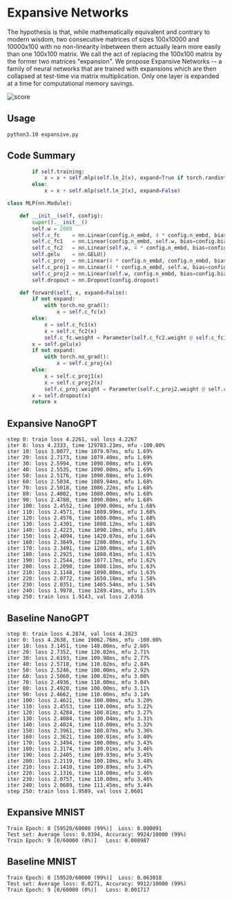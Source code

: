 # Expansive Networks
The hypothesis is that, while mathematically equivalent and contrary to modern wisdom, two consecutive matrices of sizes 100x10000 and 10000x100 with no non-linearity inbetween them actually learn more easily than one 100x100 matrix. We call the act of replacing the 100x100 matrix by the former two matrices "expansion". We propose Expansive Networks -- a family of neural networks that are trained with expansions which are then collapsed at test-time via matrix multiplication. Only one layer is expanded at a time for computational memory savings. 

![score](https://github.com/user-attachments/assets/452cadba-2a58-4417-8c1b-9275f5774314)

## Usage

```
python3.10 expansive.py
```

## Code Summary

```py
        if self.training:
            x = x + self.mlp(self.ln_2(x), expand=True if torch.randint(100, (1,)) == 0 else False)
        else:
            x = x + self.mlp(self.ln_2(x), expand=False)
```
```py
class MLP(nn.Module):

    def __init__(self, config):
        super().__init__()
        self.w = 2000
        self.c_fc    = nn.Linear(config.n_embd, 4 * config.n_embd, bias=config.bias)
        self.c_fc1   = nn.Linear(config.n_embd, self.w, bias=config.bias)
        self.c_fc2   = nn.Linear(self.w, 4 * config.n_embd, bias=config.bias)
        self.gelu    = nn.GELU()
        self.c_proj  = nn.Linear(4 * config.n_embd, config.n_embd, bias=config.bias)
        self.c_proj1 = nn.Linear(4 * config.n_embd, self.w, bias=config.bias)
        self.c_proj2 = nn.Linear(self.w, config.n_embd, bias=config.bias)
        self.dropout = nn.Dropout(config.dropout)

    def forward(self, x, expand=False):
        if not expand:
            with torch.no_grad():
                x = self.c_fc(x)
        else:
            x = self.c_fc1(x)
            x = self.c_fc2(x)
            self.c_fc.weight = Parameter(self.c_fc2.weight @ self.c_fc1.weight)
        x = self.gelu(x)
        if not expand:
            with torch.no_grad():
                x = self.c_proj(x)
        else:
            x = self.c_proj1(x)
            x = self.c_proj2(x)
            self.c_proj.weight = Parameter(self.c_proj2.weight @ self.c_proj1.weight)
        x = self.dropout(x)
        return x
```

## Expansive NanoGPT

```
step 0: train loss 4.2261, val loss 4.2267
iter 0: loss 4.2333, time 129783.21ms, mfu -100.00%
iter 10: loss 3.0077, time 1079.97ms, mfu 1.69%
iter 20: loss 2.7173, time 1079.40ms, mfu 1.69%
iter 30: loss 2.5994, time 1090.00ms, mfu 1.69%
iter 40: loss 2.5535, time 1090.00ms, mfu 1.69%
iter 50: loss 2.5176, time 1090.08ms, mfu 1.69%
iter 60: loss 2.5034, time 1089.94ms, mfu 1.68%
iter 70: loss 2.5018, time 1086.22ms, mfu 1.68%
iter 80: loss 2.4802, time 1080.00ms, mfu 1.68%
iter 90: loss 2.4780, time 1090.00ms, mfu 1.68%
iter 100: loss 2.4552, time 1090.00ms, mfu 1.68%
iter 110: loss 2.4571, time 1089.99ms, mfu 1.68%
iter 120: loss 2.4576, time 1080.00ms, mfu 1.68%
iter 130: loss 2.4301, time 1080.12ms, mfu 1.68%
iter 140: loss 2.4223, time 1090.10ms, mfu 1.68%
iter 150: loss 2.4094, time 1420.07ms, mfu 1.64%
iter 160: loss 2.3849, time 1280.00ms, mfu 1.62%
iter 170: loss 2.3491, time 1280.00ms, mfu 1.60%
iter 180: loss 2.2925, time 1080.01ms, mfu 1.61%
iter 190: loss 2.2544, time 1077.17ms, mfu 1.62%
iter 200: loss 2.2090, time 1080.11ms, mfu 1.63%
iter 210: loss 2.1148, time 1090.00ms, mfu 1.63%
iter 220: loss 2.0772, time 1650.18ms, mfu 1.58%
iter 230: loss 2.0351, time 1465.54ms, mfu 1.54%
iter 240: loss 1.9978, time 1289.41ms, mfu 1.53%
step 250: train loss 1.9143, val loss 2.0356
```

## Baseline NanoGPT

```
step 0: train loss 4.2874, val loss 4.2823
iter 0: loss 4.2638, time 19062.76ms, mfu -100.00%
iter 10: loss 3.1451, time 140.00ms, mfu 2.66%
iter 20: loss 2.7352, time 120.02ms, mfu 2.71%
iter 30: loss 2.6193, time 109.98ms, mfu 2.77%
iter 40: loss 2.5718, time 110.02ms, mfu 2.84%
iter 50: loss 2.5246, time 100.00ms, mfu 2.92%
iter 60: loss 2.5060, time 100.02ms, mfu 3.00%
iter 70: loss 2.4936, time 110.00ms, mfu 3.04%
iter 80: loss 2.4920, time 100.00ms, mfu 3.11%
iter 90: loss 2.4662, time 110.00ms, mfu 3.14%
iter 100: loss 2.4621, time 100.00ms, mfu 3.20%
iter 110: loss 2.4553, time 110.00ms, mfu 3.22%
iter 120: loss 2.4284, time 100.01ms, mfu 3.27%
iter 130: loss 2.4084, time 100.04ms, mfu 3.31%
iter 140: loss 2.4024, time 110.00ms, mfu 3.32%
iter 150: loss 2.3961, time 100.07ms, mfu 3.36%
iter 160: loss 2.3621, time 100.01ms, mfu 3.40%
iter 170: loss 2.3494, time 100.00ms, mfu 3.43%
iter 180: loss 2.3174, time 100.01ms, mfu 3.46%
iter 190: loss 2.2405, time 109.93ms, mfu 3.45%
iter 200: loss 2.2119, time 100.10ms, mfu 3.48%
iter 210: loss 2.1410, time 109.89ms, mfu 3.47%
iter 220: loss 2.1316, time 110.00ms, mfu 3.46%
iter 230: loss 2.0757, time 110.00ms, mfu 3.46%
iter 240: loss 2.0689, time 111.45ms, mfu 3.44%
step 250: train loss 1.9589, val loss 2.0601
```

## Expansive MNIST
```
Train Epoch: 8 [59520/60000 (99%)]	Loss: 0.000091
Test set: Average loss: 0.0394, Accuracy: 9924/10000 (99%)
Train Epoch: 9 [0/60000 (0%)]	Loss: 0.008987
```
## Baseline MNIST
```
Train Epoch: 8 [59520/60000 (99%)]	Loss: 0.063018
Test set: Average loss: 0.0271, Accuracy: 9912/10000 (99%)
Train Epoch: 9 [0/60000 (0%)]	Loss: 0.001717
```
